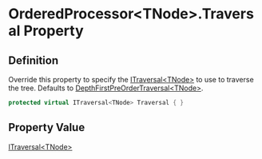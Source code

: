 # OrderedProcessor&lt;TNode&gt;.Traversal Property
## Definition

Override this property to specify the [ITraversal&lt;TNode&gt;](MrKWatkins.Ast.Traversal.ITraversal-1.md) to use to traverse the tree. Defaults to [DepthFirstPreOrderTraversal&lt;TNode&gt;](MrKWatkins.Ast.Traversal.DepthFirstPreOrderTraversal-1.md).

```c#
protected virtual ITraversal<TNode> Traversal { }
```

## Property Value

[ITraversal&lt;TNode&gt;](MrKWatkins.Ast.Traversal.ITraversal-1.md)
